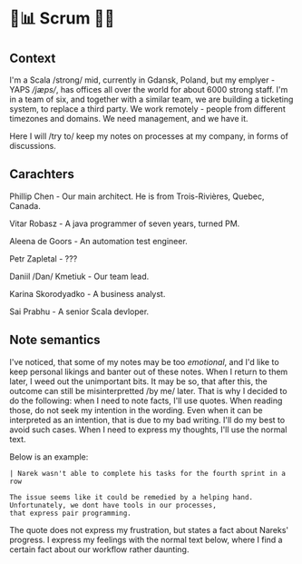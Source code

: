 # 📅📊 Scrum 🔮🎲
 
## Context

I'm a Scala /strong/ mid, currently in Gdansk, Poland, but my emplyer - YAPS _/jæps/_, has offices all over the world for 
about 6000 strong staff. I'm in a team of six, and together with a similar team, we are building a ticketing system, to 
replace a third party. We work remotely - people from different timezones and domains. We need management, and we have it.

Here I will /try to/ keep my notes on processes at my company, in forms of discussions.

## Carachters

Phillip Chen - Our main architect. He is from Trois-Rivières, Quebec, Canada.

Vitar Robasz - A java programmer of seven years, turned PM.

Aleena de Goors - An automation test engineer.

Petr Zapletal - ???

Daniil /Dan/ Kmetiuk - Our team lead.

Karina Skorodyadko - A business analyst.

Sai Prabhu - A senior Scala devloper. 

## Note semantics

I've noticed, that some of my notes may be too _emotional_, and I'd like to keep personal likings and banter out of these notes.
When I return to them later, I weed out the unimportant bits. It may be so, that after this, the outcome can still be misinterpretted 
/by me/ later. That is why I decided to do the following: when I need to note facts, I'll use quotes. When reading those, do not 
seek my intention in the wording. Even when it can be interpreted as an intention, that is due to my bad writing. I'll do my best to 
avoid such cases. When I need to express my thoughts, I'll use the normal text.

Below is an example:

```
| Narek wasn't able to complete his tasks for the fourth sprint in a row

The issue seems like it could be remedied by a helping hand. Unfortunately, we dont have tools in our processes, 
that express pair programming.
```

The quote does not express my frustration, but states a fact about Nareks' progress. I express my feelings with
the normal text below, where I find a certain fact about our workflow rather daunting.
